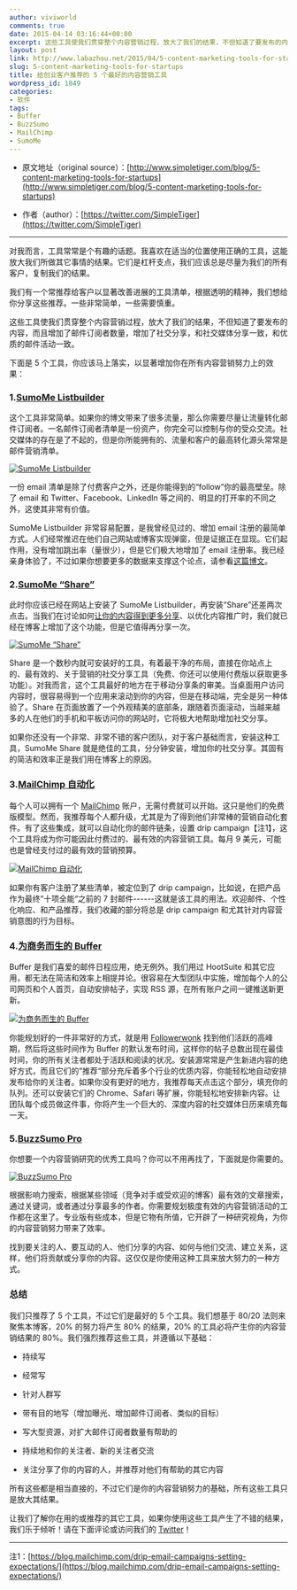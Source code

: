 ```yaml
---
author: viviworld
comments: true
date: 2015-04-14 03:16:44+00:00
excerpt: 这些工具使我们贯穿整个内容营销过程，放大了我们的结果，不但知道了要发布的内容，而且增加了邮件订阅者数量，增加了社交分享，和社交媒体分享一致，和优质的邮件活动一致。
layout: post
link: http://www.labazhou.net/2015/04/5-content-marketing-tools-for-startups/
slug: 5-content-marketing-tools-for-startups
title: 给创业客户推荐的 5 个最好的内容营销工具
wordpress_id: 1849
categories:
- 软件
tags:
- Buffer
- BuzzSumo
- MailChimp
- SumoMe
---
```



	
  * 原文地址（original source）：[http://www.simpletiger.com/blog/5-content-marketing-tools-for-startups](http://www.simpletiger.com/blog/5-content-marketing-tools-for-startups)

	
  * 作者（author）：[https://twitter.com/SimpleTiger](https://twitter.com/SimpleTiger)





* * *



对我而言，工具常常是个有趣的话题。我喜欢在适当的位置使用正确的工具，这能放大我们所做其它事情的结果。它们是杠杆支点，我们应该总是尽量为我们的所有客户，复制我们的结果。

我们有一个常推荐给客户以显著改善进展的工具清单，根据透明的精神，我们想给你分享这些推荐。一些非常简单，一些需要慎重。

这些工具使我们贯穿整个内容营销过程，放大了我们的结果，不但知道了要发布的内容，而且增加了邮件订阅者数量，增加了社交分享，和社交媒体分享一致，和优质的邮件活动一致。

下面是 5 个工具，你应该马上落实，以显著增加你在所有内容营销努力上的效果：


### 1.[SumoMe Listbuilder](http://sumome.com/app/list-builder)


这个工具非常简单。如果你的博文带来了很多流量，那么你需要尽量让流量转化邮件订阅者。一名邮件订阅者清单是一份资产，你完全可以控制与你的受众交流。社交媒体的存在是了不起的，但是你所能拥有的、流量和客户的最高转化源头常常是邮件营销清单。

[![SumoMe Listbuilder](http://www.labazhou.net/wp-content/uploads/2015/04/sumome-listbuilder.png)](http://www.labazhou.net/wp-content/uploads/2015/04/sumome-listbuilder.png)

一份 email 清单是除了付费客户之外，还是你能得到的“follow”你的最高壁垒。除了 email 和 Twitter、Facebook、LinkedIn 等之间的、明显的打开率的不同之外，这使其非常有价值。

SumoMe Listbuilder 非常容易配置，是我曾经见过的、增加 email 注册的最简单方式。人们经常推迟在他们自己网站或博客实现弹窗，但是证据正在显现。它们起作用，没有增加跳出率（量很少），但是它们极大地增加了 email 注册率。我已经亲身体验了，不过如果你想要更多的数据来支撑这个论点，请参看[这篇博文](http://okdork.com/2014/03/11/get-first-100-email-subscribers/)。


### 2.[SumoMe “Share”](http://sumome.com/app/share)


此时你应该已经在网站上安装了 SumoMe Listbuilder，再安装“Share”还差两次点击。当我们在讨论如何[让你的内容得到更多分享](http://www.simpletiger.com/blog/blog-post-promotion-tactics-to-increase-social-shares)、以优化内容推广时，我们就已经在博客上增加了这个功能，但是它值得再分享一次。

[![SumoMe “Share”](http://www.labazhou.net/wp-content/uploads/2015/04/sumome-share.png)](http://www.labazhou.net/wp-content/uploads/2015/04/sumome-share.png)

Share 是一个数秒内就可安装好的工具，有着最干净的布局，直接在你站点上的、最有效的、关于营销的社交分享工具（免费、你还可以使用付费版以获取更多功能）。对我而言，这个工具最好的地方在于移动分享条的审美。当桌面用户访问内容时，很容易得到一个应用来滚动到你的内容，但是在移动端，完全是另一种体验了。Share 在页面放置了一个外观精美的底部条，跟随着页面滚动，当越来越多的人在他们的手机和平板访问你的网站时，它将极大地帮助增加社交分享。

如果你还没有一个非常、非常不错的客户团队，对于客户基础而言，安装这种工具，SumoMe Share 就是绝佳的工具，分分钟安装，增加你的社交分享。其固有的简洁和效率正是我们用在博客上的原因。


### 3.[MailChimp 自动化](http://mailchimp.com/features/automation/)


每个人可以拥有一个 [MailChimp](http://www.labazhou.net/tag/mailchimp/) 账户，无需付费就可以开始。这只是他们的免费版模型。然而，我推荐每个人都升级，尤其是为了得到他们非常棒的营销自动化套件。有了这些集成，就可以自动化你的邮件链条，设置 drip campaign【注1】，这个工具将成为你可能因此付费过的、最有效的内容营销工具。每月 9 美元，可能也是曾经支付过的最有效的营销预算。

[![MailChimp 自动化](http://www.labazhou.net/wp-content/uploads/2015/04/mailchimp-automation.png)](http://www.labazhou.net/wp-content/uploads/2015/04/mailchimp-automation.png)

如果你有客户注册了某些清单，被定位到了 drip campaign，比如说，在把产品作为最终”十项全能“之前的 7 封邮件------这就是该工具的用法。欢迎邮件、个性化响应、和产品推荐，我们收藏的部分将总是 drip campaign 和尤其针对内容营销意图的行为目标。


### 4.[为商务而生的 Buffer](https://bufferapp.com/business)


Buffer 是我们喜爱的邮件日程应用，绝无例外。我们用过 HootSuite 和其它应用，都无法在简洁和效率上相提并论。很容易在大型团队中实施，增加每个人的公司网页和个人首页，自动安排帖子，实现 RSS 源，在所有账户之间一键推送新更新。

[![为商务而生的 Buffer](http://www.labazhou.net/wp-content/uploads/2015/04/buffer-for-business.png)](http://www.labazhou.net/wp-content/uploads/2015/04/buffer-for-business.png)

你能规划好的一件非常好的方式，就是用 [Followerwonk](https://followerwonk.com/) 找到他们活跃的高峰期，然后将这些时间作为 Buffer 的默认发布时间，这样你的帖子总数出现在最佳时间，你的所有关注者都处于活跃和阅读的状况。安装源常常是产生新进内容的绝好方式，而且它们的”推荐“部分充斥着多个行业的优质内容，你能轻松地自动安排发布给你的关注者。如果你没有更好的地方，我推荐每天点击这个部分，填充你的队列。还可以安装它们的 Chrome、Safari 等扩展，你能轻松地安排新内容。让团队每个成员做这件事，你将产生一个巨大的、深度内容的社交媒体日历来填充每一天。


### 5.[BuzzSumo Pro](http://buzzsumo.com/)


你想要一个内容营销研究的优秀工具吗？你可以不用再找了，下面就是你需要的。

[![BuzzSumo Pro](http://www.labazhou.net/wp-content/uploads/2015/04/buzzsumo-pro.png)](http://www.labazhou.net/wp-content/uploads/2015/04/buzzsumo-pro.png)

根据影响力搜索，根据某些领域（竞争对手或受欢迎的博客）最有效的文章搜索，通过关键词，或者通过分享最多的作者。你需要规划极度有效的内容营销活动的工作都在这里了。专业版有些成本，但是它物有所值，它开辟了一种研究视角，为你的内容营销努力带来了效率。

找到要关注的人、要互动的人、他们分享的内容、如何与他们交流、建立关系，这样，他们将贡献或分享你的内容。这仅仅是你使用这种工具来放大努力的一种方式。


### 总结


我们只推荐了 5 个工具，不过它们是最好的 5 个工具。我们想基于 80/20 法则来聚焦本博客，20% 的努力将产生 80% 的结果，20% 的工具必将产生你的内容营销结果的 80%。我们强烈推荐这些工具，并遵循以下基础：



	
  * 持续写

	
  * 经常写

	
  * 针对人群写

	
  * 带有目的地写（增加曝光、增加邮件订阅者、类似的目标）

	
  * 写大型资源，对扩大邮件订阅者数量有帮助的

	
  * 持续地和你的关注者、新的关注者交流

	
  * 关注分享了你的内容的人，并推荐对他们有帮助的其它内容


所有这些都是相当直接的，不过它们是你的内容营销努力的基础，所有这些工具只是放大其结果。

让我们了解你在用的或推荐的其它工具，如果你使用这些工具产生了不错的结果，我们乐于倾听！请在下面评论或访问我们的 [Twitter](http://twitter.com/simpletiger)！



* * *



注1：[https://blog.mailchimp.com/drip-email-campaigns-setting-expectations/](https://blog.mailchimp.com/drip-email-campaigns-setting-expectations/)
